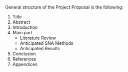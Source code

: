 General structure of the Project Proposal is the following:

1. Title
2. Abstract
3. Introduction
4. Main part
    - Literature Review
    - Anticipated SNA Methods
    - Anticipated Results
5. Conclusion
6. References
7. Appendices

#